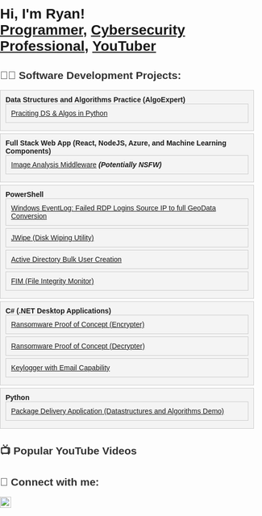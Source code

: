 <!DOCTYPE html>
<html lang="en">
<head>
    <meta charset="UTF-8">
    <meta name="viewport" content="width=device-width, initial-scale=1.0">
    <title>Ryan Dorsay - Creative Software Engineering Professional</title>
    <style>
        body {
            font-family: Arial, sans-serif;
            margin: 0;
            padding: 0;
        }
        .container {
            width: 80%;
            margin: auto;
            overflow: hidden;
        }
        header {
            background: #333;
            color: #fff;
            padding-top: 30px;
            min-height: 70px;
            border-bottom: #77ab59 3px solid;
        }
        header h1 {
            text-align: center;
            margin: 0;
        }
        .content {
            padding: 20px;
        }
        h2 {
            color: #333;
        }
        ul {
            list-style: none;
            padding: 0;
        }
        ul li {
            background: #f4f4f4;
            margin-bottom: 5px;
            padding: 10px;
            border: #ccc 1px solid;
        }
    </style>
</head>


<body>

<h1>Hi, I'm Ryan! <br/><a href="https://github.com/RyanDorsay">Programmer</a>, <a href="https://www.linkedin.com/in/RyanDorsay/">Cybersecurity Professional</a>, <a href="https://www.youtube.com/c/RyanDorsay">YouTuber</a></h1>

<h2>👨‍💻 Software Development Projects:</h2>

- <b>Data Structures and Algorithms Practice (AlgoExpert)</b>
  - [Praciting DS & Algos in Python](https://github.com/RyanDorsay/Algorithms-Practice)
- <b>Full Stack Web App (React, NodeJS, Azure, and Machine Learning Components)</b>
  - [Image Analysis Middleware](https://github.com/RyanDorsay/4chan-Image-Analysis-Middleware-C964) <b><i>(Potentially NSFW)</b></i>
- <b>PowerShell</b>
  - [Windows EventLog: Failed RDP Logins Source IP to full GeoData Conversion](https://github.com/RyanDorsay/Sentinel-Lab)
  - [JWipe (Disk Wiping Utility)](https://github.com/RyanDorsay/Jwipe.PowerShell)
  - [Active Directory Bulk User Creation](https://github.com/RyanDorsay/AD_PS)
  - [FIM (File Integrity Monitor)](https://github.com/RyanDorsay/PowerShell-Integrity-FIM)
- <b>C# (.NET Desktop Applications)</b>
  - [Ransomware Proof of Concept (Encrypter)](https://github.com/RyanDorsay/EncrypterPOC)
  - [Ransomware Proof of Concept (Decrypter)](https://github.com/RyanDorsay/DecrypterPOC)
  - [Keylogger with Email Capability](https://github.com/RyanDorsay/Key-Logger-With-Email)
- <b>Python</b>
  - [Package Delivery Application (Datastructures and Algorithms Demo)](https://github.com/RyanDorsay/Package-Delivery-Pathfinding-Algorithm)

<h2>📺 Popular YouTube Videos</h2>

<!-- [How to get into Cybersecurity Starting From Zero](https://www.youtube.com/watch?v=a83ASGn_V_s)
- [A Day in the Life of a Cybersecurity Anayst](https://www.youtube.com/watch?v=uHy3oM7NnoU)
- [How to Create a KeyLogger (C#)](https://www.youtube.com/watch?v=N-L9hklSlNk)
- [Ransomware Demonstration (C#)](https://www.youtube.com/watch?v=OfvdQeh79s0)
- [Is WGU Legit?](https://www.youtube.com/watch?v=E2MwRWxDBkA) -->

<h2> 🤳 Connect with me:</h2>

[<img align="left" alt="RyanDorsay | LinkedIn" width="22px" src="https://cdn.jsdelivr.net/npm/simple-icons@v3/icons/linkedin.svg" />][linkedin]
 <!-- [<img align="left" alt="RyanDorsay | YouTube" width="22px" src="https://cdn.jsdelivr.net/npm/simple-icons@v3/icons/youtube.svg" />][youtube] -->
<!-- [<img align="left" alt="RyanDorsay | Twitter" width="22px" src="https://cdn.jsdelivr.net/npm/simple-icons@v3/icons/twitter.svg" />][twitter] -->
<!-- [<img align="left" alt="RyanDorsay | Instagram" width="22px" src="https://cdn.jsdelivr.net/npm/simple-icons@v3/icons/instagram.svg" />][instagram] -->

[linkedin]: https://linkedin.com/in/RyanDorsay 
<!-- [twitter]: https://twitter.com/RyanDorsay -->
<!-- [youtube]: https://www.youtube.com/c/RyanDorsay -->
<!-- [instagram]: https://www.instagram.com/RyanDorsay/ -->

  
</body>
</html>





